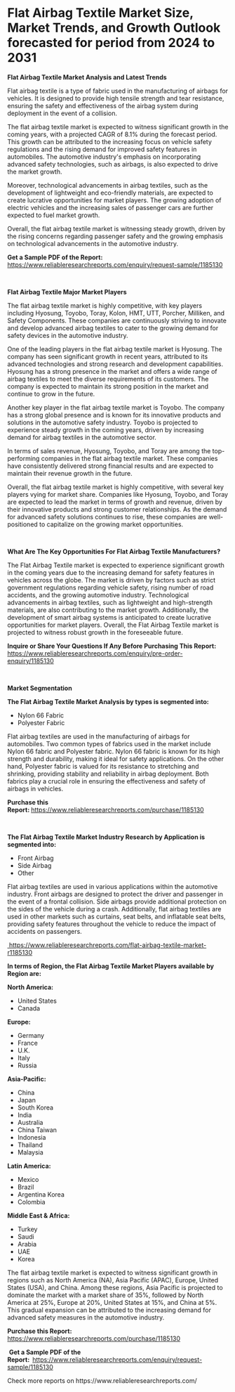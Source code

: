 <p><h1>Flat Airbag Textile Market Size, Market Trends, and Growth Outlook forecasted for period from 2024 to 2031</h1></p><p><strong>Flat Airbag Textile Market Analysis and Latest Trends</strong></p>
<p><p>Flat airbag textile is a type of fabric used in the manufacturing of airbags for vehicles. It is designed to provide high tensile strength and tear resistance, ensuring the safety and effectiveness of the airbag system during deployment in the event of a collision.</p><p>The flat airbag textile market is expected to witness significant growth in the coming years, with a projected CAGR of 8.1% during the forecast period. This growth can be attributed to the increasing focus on vehicle safety regulations and the rising demand for improved safety features in automobiles. The automotive industry's emphasis on incorporating advanced safety technologies, such as airbags, is also expected to drive the market growth.</p><p>Moreover, technological advancements in airbag textiles, such as the development of lightweight and eco-friendly materials, are expected to create lucrative opportunities for market players. The growing adoption of electric vehicles and the increasing sales of passenger cars are further expected to fuel market growth.</p><p>Overall, the flat airbag textile market is witnessing steady growth, driven by the rising concerns regarding passenger safety and the growing emphasis on technological advancements in the automotive industry.</p></p>
<p><strong>Get a Sample PDF of the Report:&nbsp;</strong> <a href="https://www.reliableresearchreports.com/enquiry/request-sample/1185130">https://www.reliableresearchreports.com/enquiry/request-sample/1185130</a></p>
<p>&nbsp;</p>
<p><strong>Flat Airbag Textile Major Market Players</strong></p>
<p><p>The flat airbag textile market is highly competitive, with key players including Hyosung, Toyobo, Toray, Kolon, HMT, UTT, Porcher, Milliken, and Safety Components. These companies are continuously striving to innovate and develop advanced airbag textiles to cater to the growing demand for safety devices in the automotive industry.</p><p>One of the leading players in the flat airbag textile market is Hyosung. The company has seen significant growth in recent years, attributed to its advanced technologies and strong research and development capabilities. Hyosung has a strong presence in the market and offers a wide range of airbag textiles to meet the diverse requirements of its customers. The company is expected to maintain its strong position in the market and continue to grow in the future.</p><p>Another key player in the flat airbag textile market is Toyobo. The company has a strong global presence and is known for its innovative products and solutions in the automotive safety industry. Toyobo is projected to experience steady growth in the coming years, driven by increasing demand for airbag textiles in the automotive sector.</p><p>In terms of sales revenue, Hyosung, Toyobo, and Toray are among the top-performing companies in the flat airbag textile market. These companies have consistently delivered strong financial results and are expected to maintain their revenue growth in the future.</p><p>Overall, the flat airbag textile market is highly competitive, with several key players vying for market share. Companies like Hyosung, Toyobo, and Toray are expected to lead the market in terms of growth and revenue, driven by their innovative products and strong customer relationships. As the demand for advanced safety solutions continues to rise, these companies are well-positioned to capitalize on the growing market opportunities.</p></p>
<p>&nbsp;</p>
<p><strong>What Are The Key Opportunities For Flat Airbag Textile Manufacturers?</strong></p>
<p><p>The Flat Airbag Textile market is expected to experience significant growth in the coming years due to the increasing demand for safety features in vehicles across the globe. The market is driven by factors such as strict government regulations regarding vehicle safety, rising number of road accidents, and the growing automotive industry. Technological advancements in airbag textiles, such as lightweight and high-strength materials, are also contributing to the market growth. Additionally, the development of smart airbag systems is anticipated to create lucrative opportunities for market players. Overall, the Flat Airbag Textile market is projected to witness robust growth in the foreseeable future.</p></p>
<p><strong>Inquire or Share Your Questions If Any Before Purchasing This Report:</strong> <a href="https://www.reliableresearchreports.com/enquiry/pre-order-enquiry/1185130">https://www.reliableresearchreports.com/enquiry/pre-order-enquiry/1185130</a></p>
<p>&nbsp;</p>
<p><strong>Market Segmentation</strong></p>
<p><strong>The Flat Airbag Textile Market Analysis by types is segmented into:</strong></p>
<p><ul><li>Nylon 66 Fabric</li><li>Polyester Fabric</li></ul></p>
<p><p>Flat airbag textiles are used in the manufacturing of airbags for automobiles. Two common types of fabrics used in the market include Nylon 66 fabric and Polyester fabric. Nylon 66 fabric is known for its high strength and durability, making it ideal for safety applications. On the other hand, Polyester fabric is valued for its resistance to stretching and shrinking, providing stability and reliability in airbag deployment. Both fabrics play a crucial role in ensuring the effectiveness and safety of airbags in vehicles.</p></p>
<p><strong>Purchase this Report:&nbsp;</strong><a href="https://www.reliableresearchreports.com/purchase/1185130">https://www.reliableresearchreports.com/purchase/1185130</a></p>
<p>&nbsp;</p>
<p><strong>The Flat Airbag Textile Market Industry Research by Application is segmented into:</strong></p>
<p><ul><li>Front Airbag</li><li>Side Airbag</li><li>Other</li></ul></p>
<p><p>Flat airbag textiles are used in various applications within the automotive industry. Front airbags are designed to protect the driver and passenger in the event of a frontal collision. Side airbags provide additional protection on the sides of the vehicle during a crash. Additionally, flat airbag textiles are used in other markets such as curtains, seat belts, and inflatable seat belts, providing safety features throughout the vehicle to reduce the impact of accidents on passengers.</p></p>
<p><a href="https://www.reliableresearchreports.com/flat-airbag-textile-market-r1185130">&nbsp;https://www.reliableresearchreports.com/flat-airbag-textile-market-r1185130</a></p>
<p><strong>In terms of Region, the Flat Airbag Textile Market Players available by Region are:</strong></p>
<p>
    <p> <strong> North America: </strong>
        <ul>
            <li>United States</li>
            <li>Canada</li>
        </ul>
        </p> 
    <p> <strong> Europe: </strong>
        <ul>
            <li>Germany</li>
            <li>France</li>
            <li>U.K.</li>
            <li>Italy</li>
            <li>Russia</li>
        </ul>
        </p> 
    <p> <strong> Asia-Pacific: </strong>
        <ul>
            <li>China</li>
            <li>Japan</li>
            <li>South Korea</li>
            <li>India</li>
            <li>Australia</li>
            <li>China Taiwan</li>
            <li>Indonesia</li>
            <li>Thailand</li>
            <li>Malaysia</li>
        </ul>
        </p> 
    <p> <strong> Latin America: </strong>
        <ul>
            <li>Mexico</li>
            <li>Brazil</li>
            <li>Argentina Korea</li>
            <li>Colombia</li>
        </ul>
        </p> 
    <p> <strong> Middle East & Africa: </strong>
        <ul>
            <li>Turkey</li>
            <li>Saudi</li>
            <li>Arabia</li>
            <li>UAE</li>
            <li>Korea</li>
        </ul>
    </p>
    </p>
<p><p>The flat airbag textile market is expected to witness significant growth in regions such as North America (NA), Asia Pacific (APAC), Europe, United States (USA), and China. Among these regions, Asia Pacific is projected to dominate the market with a market share of 35%, followed by North America at 25%, Europe at 20%, United States at 15%, and China at 5%. This gradual expansion can be attributed to the increasing demand for advanced safety measures in the automotive industry.</p></p>
<p><strong>Purchase this Report: </strong><a href="https://www.reliableresearchreports.com/purchase/1185130">https://www.reliableresearchreports.com/purchase/1185130</a></p>
<p>&nbsp;<strong>Get a Sample PDF of the Report:&nbsp;&nbsp;</strong><a href="https://www.reliableresearchreports.com/enquiry/request-sample/1185130">https://www.reliableresearchreports.com/enquiry/request-sample/1185130</a></p>
<p><strong></strong></p>
<p>Check more reports on https://www.reliableresearchreports.com/</p>